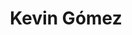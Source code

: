---
layout: autor
title: Kevin Gómez
posicion: Autor
generosAutor: Cómic
selloAutor:
paisAutor:
selloAutor:
librosAutor: {a,b,c}
imagenAutor:
---